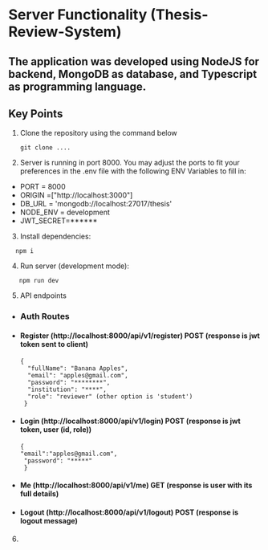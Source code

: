 # Server Functionality (Thesis-Review-System)
## The application was developed using NodeJS for backend, MongoDB as database, and Typescript as programming language.

## Key Points
1) Clone the repository using the command below
   ```shell
   git clone ....
   ```
2) Server is running in port 8000. You may adjust the ports to fit your preferences in the .env file with the following ENV Variables to fill in:
- PORT = 8000
- ORIGIN =["http://localhost:3000"] 
- DB_URL = 'mongodb://localhost:27017/thesis'
- NODE_ENV = development
- JWT_SECRET=******

3) Install dependencies:
 ```shell
   npm i 
   ```
4) Run server (development mode):
```shell
   npm run dev 
   ```
5) API endpoints
- ### Auth Routes
- #### Register (http://localhost:8000/api/v1/register) POST (response is jwt token sent to client)
  ```
  {
    "fullName": "Banana Apples",
    "email": "apples@gmail.com",
    "password": "********",
    "institution": "****",
    "role": "reviewer" (other option is 'student')
   }
   ```
- #### Login (http://localhost:8000/api/v1/login) POST (response is jwt token, user (id, role))
  ```
  {
  "email":"apples@gmail.com",
   "password": "*****"
   }
   ```
- #### Me (http://localhost:8000/api/v1/me) GET (response is user with its full details)
- #### Logout (http://localhost:8000/api/v1/logout) POST (response is logout message)

6) 

